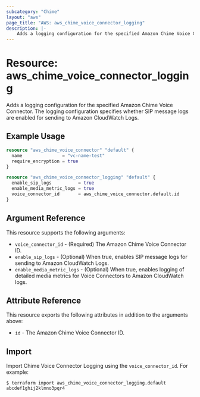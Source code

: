 ```yaml
---
subcategory: "Chime"
layout: "aws"
page_title: "AWS: aws_chime_voice_connector_logging"
description: |-
    Adds a logging configuration for the specified Amazon Chime Voice Connector. The logging configuration specifies whether SIP message logs are enabled for sending to Amazon CloudWatch Logs.
---
```


# Resource: aws_chime_voice_connector_logging

Adds a logging configuration for the specified Amazon Chime Voice Connector. The logging configuration specifies whether SIP message logs are enabled for sending to Amazon CloudWatch Logs.

## Example Usage

```terraform
resource "aws_chime_voice_connector" "default" {
  name               = "vc-name-test"
  require_encryption = true
}

resource "aws_chime_voice_connector_logging" "default" {
  enable_sip_logs          = true
  enable_media_metric_logs = true
  voice_connector_id       = aws_chime_voice_connector.default.id
}
```

## Argument Reference

This resource supports the following arguments:

* `voice_connector_id` - (Required) The Amazon Chime Voice Connector ID.
* `enable_sip_logs` - (Optional) When true, enables SIP message logs for sending to Amazon CloudWatch Logs.
* `enable_media_metric_logs` - (Optional) When true, enables logging of detailed media metrics for Voice Connectors to Amazon CloudWatch logs.

## Attribute Reference

This resource exports the following attributes in addition to the arguments above:

* `id` - The Amazon Chime Voice Connector ID.

## Import

Import Chime Voice Connector Logging using the `voice_connector_id`. For example:

```
$ terraform import aws_chime_voice_connector_logging.default abcdef1ghij2klmno3pqr4
```

